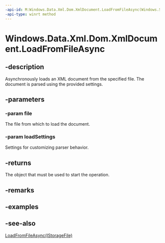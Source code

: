 ----api-id: M:Windows.Data.Xml.Dom.XmlDocument.LoadFromFileAsync(Windows.Storage.IStorageFile,Windows.Data.Xml.Dom.XmlLoadSettings)
-api-type: winrt method
---<!-- Method syntaxpublic Windows.Foundation.IAsyncOperation<Windows.Data.Xml.Dom.XmlDocument> LoadFromFileAsync(Windows.Storage.IStorageFile file, Windows.Data.Xml.Dom.XmlLoadSettings loadSettings)--># Windows.Data.Xml.Dom.XmlDocument.LoadFromFileAsync## -descriptionAsynchronously loads an XML document from the specified file. The document is parsed using the provided settings.## -parameters### -param fileThe file from which to load the document.### -param loadSettingsSettings for customizing parser behavior.## -returnsThe object that must be used to start the operation.## -remarks## -examples## -see-also[LoadFromFileAsync(IStorageFile)](xmldocument_loadfromfileasync_656173540.md)